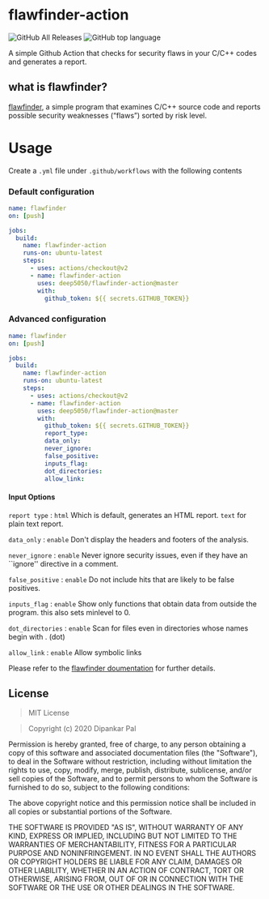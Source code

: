 # flawfinder-action

<img alt="GitHub All Releases" src="https://img.shields.io/github/downloads/deep5050/flawfinder-action/total?style=flat-square">
<img alt="GitHub top language" src="https://img.shields.io/github/languages/top/deep5050/flawfinder-action?style=flat-square">

A simple Github Action that checks for security flaws in your C/C++ codes and generates a report.

## what is flawfinder?
[flawfinder](http://doc.gnu-darwin.org/flawfinder/), a simple program that examines C/C++ source code and reports possible security weaknesses (“flaws”) sorted by risk level.

# Usage
Create a ``.yml`` file under ``.github/workflows`` with the following contents
### Default configuration

```yml
name: flawfinder
on: [push]

jobs:
  build:
    name: flawfinder-action
    runs-on: ubuntu-latest
    steps:
      - uses: actions/checkout@v2
      - name: flawfinder-action 
        uses: deep5050/flawfinder-action@master
        with:
          github_token: ${{ secrets.GITHUB_TOKEN}}
```

### Advanced configuration
```yml
name: flawfinder
on: [push]

jobs:
  build:
    name: flawfinder-action
    runs-on: ubuntu-latest
    steps:
      - uses: actions/checkout@v2
      - name: flawfinder-action 
        uses: deep5050/flawfinder-action@master
        with:
          github_token: ${{ secrets.GITHUB_TOKEN}}
          report_type:
          data_only:
          never_ignore:
          false_positive:
          inputs_flag:
          dot_directories:
          allow_link:
```

#### Input Options
``report type`` : ``html`` Which is default, generates an HTML report. ``text`` for plain text report.

``data_only`` : ``enable`` Don't display the headers and footers of the analysis.

``never_ignore`` : ``enable`` Never ignore security issues, even if they have an ``ignore'' directive in a comment.

``false_positive`` : ``enable`` Do not include hits that are likely to be false  positives.

``inputs_flag`` : ``enable`` Show only functions that obtain data from outside the program. this also sets minlevel to 0.

``dot_directories`` : ``enable`` Scan for files even in directories whose names begin with . (dot) 

``allow_link`` : ``enable`` Allow symbolic links

Please refer to the [flawfinder doumentation](http://doc.gnu-darwin.org/flawfinder/) for further details.

## License

>MIT License

>Copyright (c) 2020 Dipankar Pal

Permission is hereby granted, free of charge, to any person obtaining a copy
of this software and associated documentation files (the "Software"), to deal
in the Software without restriction, including without limitation the rights
to use, copy, modify, merge, publish, distribute, sublicense, and/or sell
copies of the Software, and to permit persons to whom the Software is
furnished to do so, subject to the following conditions:

The above copyright notice and this permission notice shall be included in all
copies or substantial portions of the Software.

THE SOFTWARE IS PROVIDED "AS IS", WITHOUT WARRANTY OF ANY KIND, EXPRESS OR
IMPLIED, INCLUDING BUT NOT LIMITED TO THE WARRANTIES OF MERCHANTABILITY,
FITNESS FOR A PARTICULAR PURPOSE AND NONINFRINGEMENT. IN NO EVENT SHALL THE
AUTHORS OR COPYRIGHT HOLDERS BE LIABLE FOR ANY CLAIM, DAMAGES OR OTHER
LIABILITY, WHETHER IN AN ACTION OF CONTRACT, TORT OR OTHERWISE, ARISING FROM,
OUT OF OR IN CONNECTION WITH THE SOFTWARE OR THE USE OR OTHER DEALINGS IN THE
SOFTWARE.
